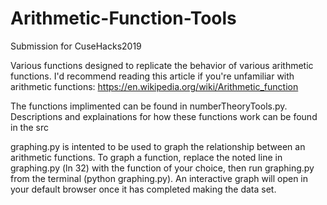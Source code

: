 # Arithmetic-Function-Tools
Submission for CuseHacks2019

Various functions designed to replicate the behavior of various arithmetic functions. 
I'd recommend reading this article if you're unfamiliar with arithmetic functions: https://en.wikipedia.org/wiki/Arithmetic_function

The functions implimented can be found in numberTheoryTools.py. Descriptions and explainations for how these functions work can be found in the src

graphing.py is intented to be used to graph the relationship between an arithmetic functions. To graph a function, replace the noted line in graphing.py (ln 32) with the function of your choice, then run graphing.py from the terminal (python graphing.py). An interactive graph will open in your default browser once it has completed making the data set.
